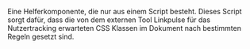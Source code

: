 Eine Helferkomponente, die nur aus einem Script besteht. Dieses Script sorgt dafür, dass die von dem externen Tool Linkpulse für das Nutzertracking erwarteten CSS Klassen im Dokument nach bestimmten Regeln gesetzt sind.